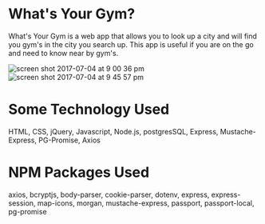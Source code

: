 # What's Your Gym?


What's Your Gym is a web app that allows you to look up a city and will find you gym's in the city you search up. This app is useful if you are on the go and need to know near by gym's.

![screen shot 2017-07-04 at 9 00 36 pm](https://user-images.githubusercontent.com/27744089/27845430-72169e28-60fd-11e7-8dcd-db4b3e2cfc0c.png)
![screen shot 2017-07-04 at 9 45 57 pm](https://user-images.githubusercontent.com/27744089/27846013-31c94f0a-6102-11e7-93e1-3abefe37545a.png)

# Some Technology Used
HTML, CSS, jQuery, Javascript, Node.js, postgresSQL, Express, Mustache-Express, PG-Promise, Axios

# NPM Packages Used 
axios, bcryptjs, body-parser, cookie-parser, dotenv, express, express-session, map-icons, morgan, mustache-express, passport, passport-local, pg-promise